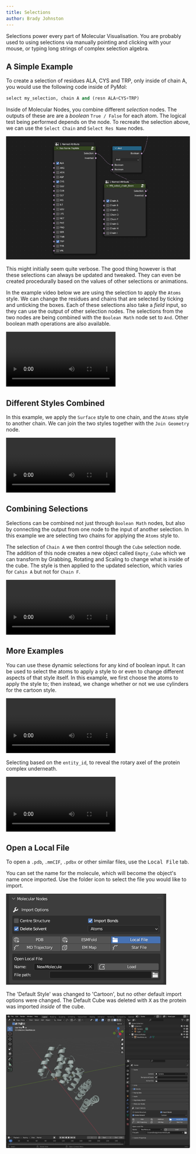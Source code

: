 ```yaml
---
title: Selections
author: Brady Johnston
---
```


Selections power every part of Molecular Visualisation.
You are probably used to using selections via manually pointing and clicking with your mouse, or typing long strings of complex selection algebra.

## A Simple Example

To create a selection of residues ALA, CYS and TRP, only inside of chain A, you would use the following code inside of PyMol:

``` python
select my_selection, chain A and (resn ALA+CYS+TRP)
```

Inside of Molecular Nodes, you combine different *selection* nodes.
The outputs of these are are a *boolean* `True / False` for each atom.
The logical test being performed depends on the node.
To recreate the selection above, we can use the `Select Chain` and `Select Res Name` nodes.

![Replicating the same selection in Molecular Nodes](images/02_selections_example.png)

This might initially seem quite verbose.
The good thing however is that these selections can always be updated and tweaked.
They can even be created procedurally based on the values of other selections or animations.

In the example video below we are using the selection to apply the `Atoms` style.
We can change the residues and chains that are selected by ticking and unticking the boxes.
Each of these selections also take a *field* input, so they can use the output of other selection nodes.
The selections from the two nodes are being combined with the `Boolean Math` node set to `And`.
Other boolean math operations are also available.

![](https://imgur.com/bo55ms2.mp4)

## Different Styles Combined

In this example, we apply the `Surface` style to one chain, and the `Atoms` style to another chain.
We can join the two styles together with the `Join Geometry` node.

![](https://imgur.com/d2Gj2Sh.mp4)

## Combining Selections

Selections can be combined not just through `Boolean Math` nodes, but also by connecting the output from one node to the input of another selection.
In this example we are selecting two chains for applying the `Atoms` style to.

The selection of `Chain A` we then control though the `Cube` selection node.
The addition of this node creates a new object called `Empty_Cube` which we can transform by Grabbing, Rotating and Scaling to change what is inside of the cube.
The style is then applied to the updated selection, which varies for `Cahin A` but not for `Chain F`.

![](https://imgur.com/toPse4T.mp4)

## More Examples

You can use these dynamic selections for any kind of boolean input.
It can be used to select the atoms to apply a style to or even to change different aspects of that style itself.
In this example, we first choose the atoms to apply the style to; then instead, we change whether or not we use cylinders for the cartoon style.

![](https://imgur.com/XoqrhX5.mp4)

Selecting based on the `entity_id`, to reveal the rotary axel of the protein complex underneath.

![](https://imgur.com/aUpiFYe.mp4)

## Open a Local File

To open a `.pdb`, `.mmCIF`, `.pdbx` or other similar files, use the <kbd>Local File</kbd> tab.

You can set the name for the molecule, which will become the object's name once imported.
Use the folder icon to select the file you would like to import.

![The 'Local File' tab.](images/panel-local.png)

The 'Default Style' was changed to 'Cartoon', but no other default import options were changed.
The Default Cube was deleted with <kbd>X</kbd> as the protein was imported *inside* of the cube.

![](images/down-example-local.png)